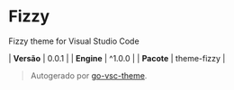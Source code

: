 # Fizzy

Fizzy theme for Visual Studio Code

| **Versão** | 0.0.1 |
| **Engine** | ^1.0.0 |
| **Pacote** | theme-fizzy |

> Autogerado por [go-vsc-theme](https://github.com/natalbu/go-vsc-theme).

